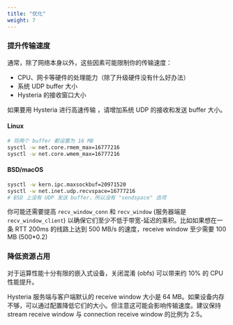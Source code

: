 ```yaml
---
title: "优化"
weight: 7
---
```


### 提升传输速度

通常，除了网络本身以外，这些因素可能限制你的传输速度：

- CPU、网卡等硬件的处理能力（除了升级硬件没有什么好办法）
- 系统 UDP buffer 大小
- Hysteria 的接收窗口大小

如果要用 Hysteria 进行高速传输 ，请增加系统 UDP 的接收和发送 buffer 大小。

#### Linux

```bash
# 将两个 buffer 都设置为 16 MB
sysctl -w net.core.rmem_max=16777216
sysctl -w net.core.wmem_max=16777216
```

#### BSD/macOS

```bash
sysctl -w kern.ipc.maxsockbuf=20971520
sysctl -w net.inet.udp.recvspace=16777216
# BSD 上没有 UDP 发送 buffer，所以没有 "sendspace" 选项
```

你可能还需要提高 `recv_window_conn` 和 `recv_window` (服务器端是 `recv_window_client`) 以确保它们至少不低于带宽-延迟的乘积。比如如果想在一条 RTT 200ms 的线路上达到 500 MB/s 的速度，receive window 至少需要 100 MB (500*0.2)

### 降低资源占用

对于运算性能十分有限的嵌入式设备，关闭混淆 (obfs) 可以带来约 10% 的 CPU 性能提升。

Hysteria 服务端与客户端默认的 receive window 大小是 64 MB。如果设备内存不够，可以通过配置降低它们的大小。但注意这可能会影响传输速度。建议保持 stream receive window 与 connection receive window 的比例为 2:5。
